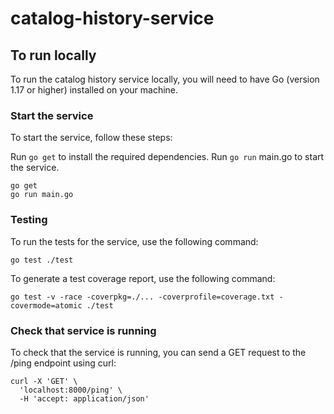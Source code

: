 # catalog-history-service

## To run locally

To run the catalog history service locally, you will need to have Go (version 1.17 or higher) installed on your machine.

### Start the service

To start the service, follow these steps:

Run `go get` to install the required dependencies.
Run `go run` main.go to start the service.

```shell
go get
go run main.go
```

### Testing

To run the tests for the service, use the following command:

```shell
go test ./test
```

To generate a test coverage report, use the following command:

```shell
go test -v -race -coverpkg=./... -coverprofile=coverage.txt -covermode=atomic ./test
```

### Check that service is running

To check that the service is running, you can send a GET request to the /ping endpoint using curl:

```shell
curl -X 'GET' \
  'localhost:8000/ping' \
  -H 'accept: application/json'
```

